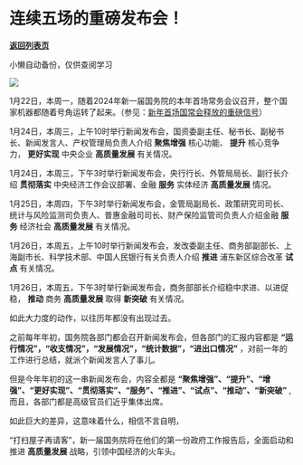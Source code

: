 # 连续五场的重磅发布会！

[**返回列表页**](/gzh/政事堂2019)

小懒自动备份，仅供查阅学习

![](https://mmbiz.qpic.cn/mmbiz_png/rxhS23yu8cNUhQslDicicEyMia1zudr7XmaYNrpIgJJ39Pm6HGmSk6ZyMwaOQiaINp4DGUx1ZDj1HBXE4f6XkYQhTA/640?wx_fmt=png&from;=appmsg)

1月22日，本周一，随着2024年新一届国务院的本年首场常务会议召开，整个国家机器都随着号角运转了起来。（参见：[新年首场国常会释放的重磅信号](http://mp.weixin.qq.com/s?__biz=MzAwMzU1ODAwOQ==&mid=2650401866&idx=1&sn=269f2f85eb4e152babfb67d4472f2591&chksm=8334135cb4439a4ae65e75c5b5714c5ed849224bbaa61c93ecb5798536e5a73e148dedacf403&scene=21#wechat_redirect)）

1月24日，本周三，上午10时举行新闻发布会，国资委副主任、秘书长、副秘书长、新闻发言人、产权管理局负责人介绍 **聚焦增强** 核心功能、 **提升**
核心竞争力， **更好实现** 中央企业 **高质量发展** 有关情况。  

1月24日，本周三，下午3时举行新闻发布会，央行行长、外管局局长、副行长介绍 **贯彻落实** 中央经济工作会议部署、金融 **服务** 实体经济
**高质量发展** 情况。

1月25日，本周四，下午3时举行新闻发布会，金管局副局长、政策研究司司长、统计与风险监测司负责人、普惠金融司司长、财产保险监管司负责人介绍金融 **服务**
经济社会 **高质量发展** 有关情况。

1月26日，本周五，上午10时举行新闻发布会，发改委副主任、商务部副部长、上海副市长、科学技术部、中国人民银行有关负责人介绍 **推进** 浦东新区综合改革
**试点** 有关情况。  

1月26日，本周五，下午3时举行新闻发布会，商务部部长介绍稳中求进、以进促稳， **推动** 商务 **高质量发展** 取得 **新突破** 有关情况。

如此大力度的动作，以往历年都没有出现过去。  

之前每年年初，国务院各部门都会召开新闻发布会，但各部门的汇报内容都是 **“运行情况”，“收支情况”，“发展情况”，“统计数据”，“进出口情况”**
，对前一年的工作进行总结，就派个新闻发言人了事儿。

但是今年年初的这一串新闻发布会，内容全都是
**“聚焦增强”、“提升”、“增强”、“更好实现”、“贯彻落实”、“服务”、“推进”、“试点”、“推动”、“新突破”**
,而且，各部门都是高级官员们近乎集体出席。

如此巨大的差异，这意味着什么，相信不言自明，

“打扫屋子再请客”，新一届国务院将在他们的第一份政府工作报告后，全面启动和推进 **高质量发展** 战略，引领中国经济的火车头。

